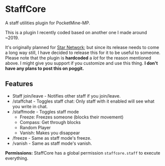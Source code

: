 # StaffCore
A staff utilities plugin for PocketMine-MP.

This is a plugin I recently coded based on another one I made around ~2019. 

It's originally planned for [Star Network](); but since its release needs to come a long way still, I have decided to release this for it to be useful to someone.
Please note that the plugin is **hardcoded** a *lot* for the reason mentioned above. I might give you support if you customize and use this thing. **I don't have any plans to post this on poggit.**

## Features

* Staff join/leave - Notifies other staff if you join/leave.
* /staffchat - Toggles staff chat: Only staff with it enabled will see what you write in chat.
* /staffmode - Toggles staff mode
  * Freeze: Freezes someone (blocks their movement)
  * Compass: Get through blocks
  * Random Player
  * Vanish: Makes you disappear
* /freeze - Same as staff mode's freeze.
* /vanish - Same as staff mode's vanish.

**Permissions:** StaffCore has a global permission `staffcore.staff` to execute everything.

